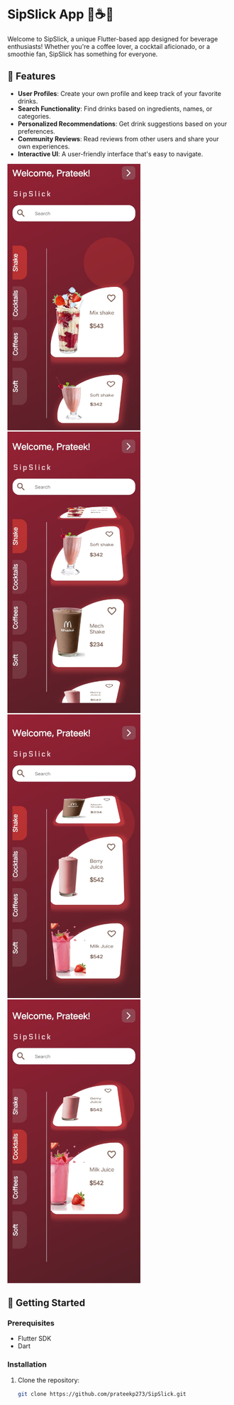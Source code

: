 # SipSlick App 🍹☕️🥤

Welcome to SipSlick, a unique Flutter-based app designed for beverage enthusiasts! Whether you're a coffee lover, a cocktail aficionado, or a smoothie fan, SipSlick has something for everyone.

## 🌟 Features

- **User Profiles**: Create your own profile and keep track of your favorite drinks.
- **Search Functionality**: Find drinks based on ingredients, names, or categories.
- **Personalized Recommendations**: Get drink suggestions based on your preferences.
- **Community Reviews**: Read reviews from other users and share your own experiences.
- **Interactive UI**: A user-friendly interface that's easy to navigate.

<img src="img_2.png" width="300"><img src="img_3.png" width="300">
<img src="img_4.png" width="300">
<img src="img_5.png" width="300">

## 🚀 Getting Started

### Prerequisites

- Flutter SDK
- Dart

### Installation

1. Clone the repository:
   ```bash
   git clone https://github.com/prateekp273/SipSlick.git
